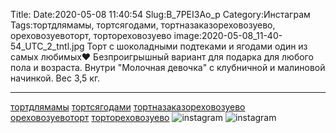 Title:
Date:2020-05-08 11:40:54
Slug:B_7PEI3Ao_p
Category:Инстаграм
Tags:тортдлямамы, тортсягодами, тортназаказореховозуево, ореховозуевоторт, тортореховозуево
image:2020-05-08_11-40-54_UTC_2_tntl.jpg
Торт с шоколадными подтеками и ягодами один из самых любимых❤
Безпроигрышный вариант для подарка для любого пола и возраста.
Внутри "Молочная девочка" с клубничной и малиновой  начинкой.  Вес 3,5 кг.
__________________
[тортдлямамы]({tag}тортдлямамы) [тортсягодами]({tag}тортсягодами) [тортназаказореховозуево]({tag}тортназаказореховозуево) [ореховозуевоторт]({tag}ореховозуевоторт) [тортореховозуево]({tag}тортореховозуево)
![instagram]({attach}images/2020-05-08_11-40-54_UTC_2.jpg)
![instagram]({attach}images/2020-05-08_11-40-54_UTC_1.jpg)
